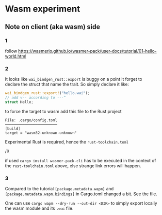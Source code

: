 # Wasm experiment

## Note on client (aka wasm) side

### 1

follow https://wasmerio.github.io/wasmer-pack/user-docs/tutorial/01-hello-world.html

### 2

It looks like `wai_bindgen_rust::export` is buggy on a point it forget to declare the struct that name the trait.
So simply declare it like:

```Rust
wai_bindgen_rust::export!("hello.wai");
// add v-- according to ---^
struct Hello;

```

to force the target to wasm add this file to the Rust project

```
File: .cargo/config.toml
────────────────────────
[build]
target = "wasm32-unknown-unknown"
```

Experimental Rust is required, hence the `rust-toolchain.toml`

/!\\

if used `cargo install wasmer-pack-cli` has to be executed in the context of the `rust-toolchain.toml` above, else strange link errors will happen.

### 3

Compared to the tutorial `[package.metadata.wapm]` and `[package.metadata.wapm.bindings]` in Cargo.toml changed a bit. See the file.

One can use `cargo wapm --dry-run --out-dir <DIR>` to simply export locally the wasm module and its `.wai` file.